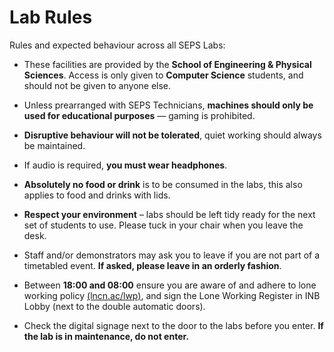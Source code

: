 # Lab Rules

Rules and expected behaviour across all SEPS Labs:

- These facilities are provided by the **School of Engineering & Physical Sciences**. Access is only given to **Computer Science** students, and should not be given to anyone else.

- Unless prearranged with SEPS Technicians, **machines should only be used for educational purposes** — gaming is prohibited.
 
- **Disruptive behaviour will not be tolerated**, quiet working should always be maintained.
 
- If audio is required, **you must wear headphones**.
 
- **Absolutely no food or drink** is to be consumed in the labs, this also applies to food and drinks with lids.
 
- **Respect your environment** – labs should be left tidy ready for the next set of students to use. Please tuck in your chair when you leave the desk.
 
- Staff and/or demonstrators may ask you to leave if you are not part of a timetabled event. **If asked, please leave in an orderly fashion**.
 
- Between **18:00 and 08:00** ensure you are aware of and adhere to lone working policy [(lncn.ac/lwp)](https://lncn.ac/lwp), and sign the Lone Working Register in INB Lobby (next to the double automatic doors).
 
- Check the digital signage next to the door to the labs before you enter. **If the lab is in maintenance, do not enter.**